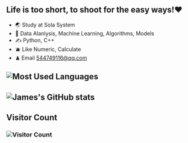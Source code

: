 ## Life is too short, to shoot for the easy ways!❤️
- 🌏  Study at Sola System
- 🧙  Data Alanlysis, Machine Learning, Algorithms, Models
- ✍️   Python, C++
- 🫐  Like Numeric, Calculate
- ♟   Email 544749116@qq.com

## ![Most Used Languages](https://github-readme-stats.vercel.app/api/top-langs/?username=JamesQian11&layout=compact)

## ![James's GitHub stats](https://github-readme-stats.vercel.app/api?username=JamesQian11&show_icons=true)
## Visitor Count
### ![Visitor Count](https://profile-counter.glitch.me/JamesQian11/count.svg)


<!--START_SECTION:waka-->
<!--END_SECTION:waka-->


<!--
**JamesQian11/JamesQian11** is a ✨ _special_ ✨ repository because its `README.md` (this file) appears on your GitHub profile.

Here are some ideas to get you started:

- 🔭 I’m currently working on ...
- 🌱 I’m currently learning ...
- 👯 I’m looking to collaborate on ...
- 🤔 I’m looking for help with ...
- 💬 Ask me about ...
- 📫 How to reach me: ...
- 😄 Pronouns: ...
- ⚡ Fun fact: ...
-->
